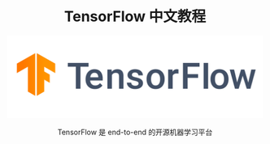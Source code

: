 # <center>TensorFlow 中文教程</center>

![](docs/img/logo.png)

<center>TensorFlow 是 end-to-end 的开源机器学习平台</center>

